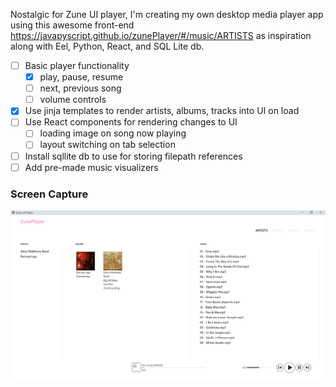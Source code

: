 Nostalgic for Zune UI player, I'm creating my own desktop media player app using this awesome 
front-end https://javapyscript.github.io/zunePlayer/#/music/ARTISTS as inspiration along 
with Eel, Python, React, and SQL Lite db.

 - [ ] Basic player functionality
	 - [x] play, pause, resume
	 - [ ] next, previous song
	 - [ ] volume controls
- [x] Use jinja templates to render artists, albums, tracks into UI on load 
 - [ ] Use React components for rendering changes to UI
	 - [ ] loading image on song now playing
	 - [ ] layout switching on tab selection
 - [ ] Install sqllite db to use for storing filepath references
 - [ ] Add pre-made music visualizers

### Screen Capture
![UI](https://raw.githubusercontent.com/Deserlo/Zuneish-media-player/master/ui-capture-9-27-20.png)


